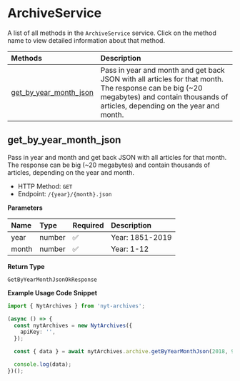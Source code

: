 # ArchiveService

A list of all methods in the `ArchiveService` service. Click on the method name to view detailed information about that method.

| Methods                                           | Description                                                                                                                                                                            |
| :------------------------------------------------ | :------------------------------------------------------------------------------------------------------------------------------------------------------------------------------------- |
| [get_by_year_month_json](#get_by_year_month_json) | Pass in year and month and get back JSON with all articles for that month. The response can be big (~20 megabytes) and contain thousands of articles, depending on the year and month. |

## get_by_year_month_json

Pass in year and month and get back JSON with all articles for that month. The response can be big (~20 megabytes) and contain thousands of articles, depending on the year and month.

- HTTP Method: `GET`
- Endpoint: `/{year}/{month}.json`

**Parameters**

| Name  | Type   | Required | Description     |
| :---- | :----- | :------- | :-------------- |
| year  | number | ✅       | Year: 1851-2019 |
| month | number | ✅       | Year: 1-12      |

**Return Type**

`GetByYearMonthJsonOkResponse`

**Example Usage Code Snippet**

```typescript
import { NytArchives } from 'nyt-archives';

(async () => {
  const nytArchives = new NytArchives({
    apiKey: '',
  });

  const { data } = await nytArchives.archive.getByYearMonthJson(2018, 9);

  console.log(data);
})();
```
